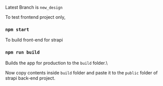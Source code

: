 Latest Branch is `new_design`

To test frontend project only,

### `npm start`

To build front-end for strapi

### `npm run build`

Builds the app for production to the `build` folder.\

Now copy contents inside `build` folder and paste it to the `public` folder of strapi back-end project.